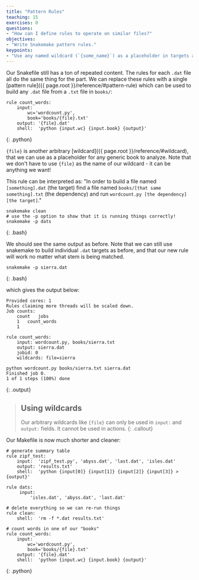 ```yaml
---
title: "Pattern Rules"
teaching: 15
exercises: 0
questions:
- "How can I define rules to operate on similar files?"
objectives:
- "Write Snakemake pattern rules."
keypoints:
- "Use any named wildcard (`{some_name}`) as a placeholder in targets and dependencies."
---
```


Our Snakefile still has a ton of repeated content. The rules for each `.dat`
file all do the same thing for the part. We can
replace these rules with a single [pattern
rule]({{ page.root }}/reference/#pattern-rule) which can be used to build any
`.dat` file from a `.txt` file in `books/`:

~~~
rule count_words:
    input: 	
        wc='wordcount.py',
        book='books/{file}.txt'
    output: '{file}.dat'
    shell: 	'python {input.wc} {input.book} {output}'
~~~
{: .python}

`{file}` is another arbitrary [wildcard]({{ page.root }}/reference/#wildcard),
that we can use as a placeholder for any generic book to analyze.
Note that we don't have to use `{file}` as the name of our wildcard - 
it can be anything we want!

This rule can be interpreted as:
"In order to build a file named `[something].dat` (the target)
find a file named `books/[that same something].txt` (the dependency)
and run `wordcount.py [the dependency] [the target]`."

~~~
snakemake clean
# use the -p option to show that it is running things correctly!
snakemake -p dats   
~~~
{: .bash}

We should see the same output as before.
Note that we can still use snakemake to build individual `.dat` targets as before,
and that our new rule will work no matter what stem is being matched.

```
snakemake -p sierra.dat
```
{: .bash}

which gives the output below:

```
Provided cores: 1
Rules claiming more threads will be scaled down.
Job counts:
	count	jobs
	1	count_words
	1

rule count_words:
    input: wordcount.py, books/sierra.txt
    output: sierra.dat
    jobid: 0
    wildcards: file=sierra

python wordcount.py books/sierra.txt sierra.dat
Finished job 0.
1 of 1 steps (100%) done
```
{: .output}

> ## Using wildcards
>
> Our arbitrary wildcards like `{file}` can only be used in 
> `input:` and `output:` fields. It cannot be used in actions. 
{: .callout}

Our Makefile is now much shorter and cleaner:

~~~
# generate summary table
rule zipf_test:
    input:  'zipf_test.py', 'abyss.dat', 'last.dat', 'isles.dat'
    output: 'results.txt'
    shell:  'python {input[0]} {input[1]} {input[2]} {input[3]} > {output}'

rule dats:
     input:
         'isles.dat', 'abyss.dat', 'last.dat'

# delete everything so we can re-run things
rule clean:
    shell:  'rm -f *.dat results.txt'

# count words in one of our "books"
rule count_words:
    input: 	
        wc='wordcount.py',
        book='books/{file}.txt'
    output: '{file}.dat'
    shell: 	'python {input.wc} {input.book} {output}'
~~~
{: .python}
